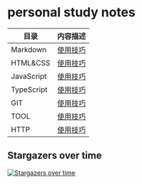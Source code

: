 # personal study notes

|目录 | 内容描述
|- | -:|
Markdown | [使用技巧](./MarkDown)
HTML&CSS | [使用技巧](./HTML&CSS)
JavaScript | [使用技巧](./JavaScript/index.md)
TypeScript | [使用技巧](./TypeScript/index.md)
GIT | [使用技巧](./GIT/index.md)
TOOL | [使用技巧](./Tool/index.md)
HTTP | [使用技巧](./HTTP/index.md)


## Stargazers over time

[![Stargazers over time](https://starchart.cc/n0liu/learning-notes.svg)](https://starchart.cc/n0liu/learning-notes)
